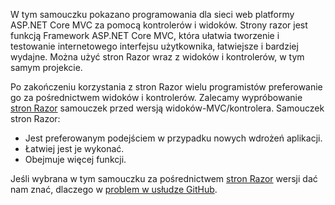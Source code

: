 W tym samouczku pokazano programowania dla sieci web platformy ASP.NET Core MVC za pomocą kontrolerów i widoków. Strony razor jest funkcją Framework ASP.NET Core MVC, która ułatwia tworzenie i testowanie internetowego interfejsu użytkownika, łatwiejsze i bardziej wydajne. Można użyć stron Razor wraz z widoków i kontrolerów, w tym samym projekcie.

Po zakończeniu korzystania z stron Razor wielu programistów preferowanie go za pośrednictwem widoków i kontrolerów. Zalecamy wypróbowanie [stron Razor](xref:tutorials/razor-pages/razor-pages-start) samouczek przed wersją widoków-MVC/kontrolera. Samouczek stron Razor:

* Jest preferowanym podejściem w przypadku nowych wdrożeń aplikacji.
* Łatwiej jest je wykonać.
* Obejmuje więcej funkcji.

Jeśli wybrana w tym samouczku za pośrednictwem [stron Razor](xref:tutorials/razor-pages/razor-pages-start) wersji dać nam znać, dlaczego w [problem w usłudze GitHub](https://github.com/aspnet/Docs/issues/6146).
